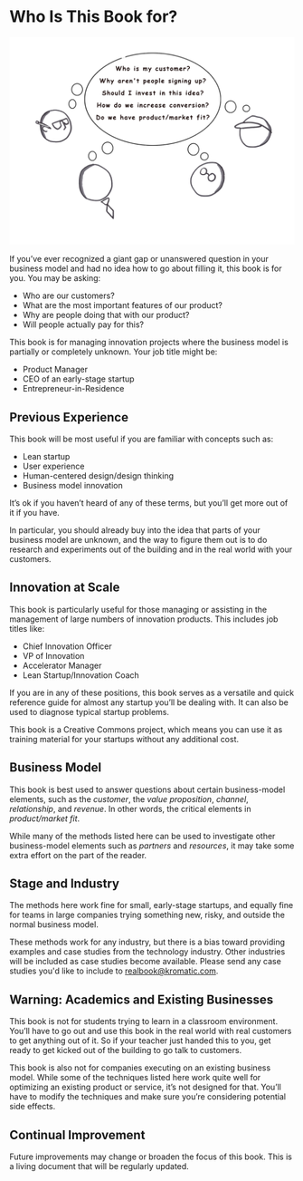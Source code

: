 # Who Is This Book for?

![](<../.gitbook/assets/illustration- who is this book for - real startup book.png>)

If you’ve ever recognized a giant gap or unanswered question in your business model and had no idea how to go about filling it, this book is for you. You may be asking:

* Who are our customers?
* What are the most important features of our product?
* Why are people doing that with our product?
* Will people actually pay for this?

This book is for managing innovation projects where the business model is partially or completely unknown. Your job title might be:

* Product Manager
* CEO of an early-stage startup
* Entrepreneur-in-Residence

## Previous Experience

This book will be most useful if you are familiar with concepts such as:

* Lean startup
* User experience
* Human-centered design/design thinking
* Business model innovation

It’s ok if you haven’t heard of any of these terms, but you’ll get more out of it if you have.

In particular, you should already buy into the idea that parts of your business model are unknown, and the way to figure them out is to do research and experiments out of the building and in the real world with your customers.

## Innovation at Scale

This book is particularly useful for those managing or assisting in the management of large numbers of innovation products. This includes job titles like:

* Chief Innovation Officer
* VP of Innovation
* Accelerator Manager
* Lean Startup/Innovation Coach

If you are in any of these positions, this book serves as a versatile and quick reference guide for almost any startup you’ll be dealing with. It can also be used to diagnose typical startup problems.

This book is a Creative Commons project, which means you can use it as training material for your startups without any additional cost.

## Business Model

This book is best used to answer questions about certain business-model elements, such as the _customer_, the _value proposition_, _channel_, _relationship_, and _revenue_. In other words, the critical elements in _product/market fit_.

While many of the methods listed here can be used to investigate other business-model elements such as _partners_ and _resources_, it may take some extra effort on the part of the reader.

## Stage and Industry

The methods here work fine for small, early-stage startups, and equally fine for teams in large companies trying something new, risky, and outside the normal business model.

These methods work for any industry, but there is a bias toward providing examples and case studies from the technology industry. Other industries will be included as case studies become available. Please send any case studies you'd like to include to [realbook@kromatic.com](mailto:realbook@kromatic.com).

## Warning: Academics and Existing Businesses

This book is not for students trying to learn in a classroom environment. You’ll have to go out and use this book in the real world with real customers to get anything out of it. So if your teacher just handed this to you, get ready to get kicked out of the building to go talk to customers.

This book is also not for companies executing on an existing business model. While some of the techniques listed here work quite well for optimizing an existing product or service, it’s not designed for that. You’ll have to modify the techniques and make sure you’re considering potential side effects.

## Continual Improvement

Future improvements may change or broaden the focus of this book. This is a living document that will be regularly updated.
